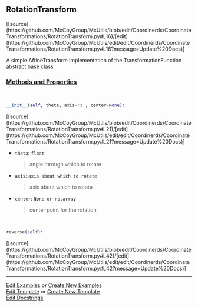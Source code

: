 ## <a id="McUtils.Coordinerds.CoordinateTransformations.RotationTransform.RotationTransform">RotationTransform</a> 
<div class="docs-source-link" markdown="1">
[[source](https://github.com/McCoyGroup/McUtils/blob/edit/Coordinerds/CoordinateTransformations/RotationTransform.py#L16)/[edit](https://github.com/McCoyGroup/McUtils/edit/edit/Coordinerds/CoordinateTransformations/RotationTransform.py#L16?message=Update%20Docs)]
</div>

A simple AffineTransform implementation of the TransformationFunction abstract base class

<div class="collapsible-section">
 <div class="collapsible-section collapsible-section-header" markdown="1">
 
### <a class="collapse-link" data-toggle="collapse" href="#methods">Methods and Properties</a> <a class="float-right" data-toggle="collapse" href="#methods"><i class="fa fa-chevron-down"></i></a>

 </div>
 <div class="collapsible-section collapsible-section-body collapse" id="methods" markdown="1">

<a id="McUtils.Coordinerds.CoordinateTransformations.RotationTransform.RotationTransform.__init__" class="docs-object-method">&nbsp;</a> 
```python
__init__(self, theta, axis='z', center=None): 
```
<div class="docs-source-link" markdown="1">
[[source](https://github.com/McCoyGroup/McUtils/blob/edit/Coordinerds/CoordinateTransformations/RotationTransform.py#L21)/[edit](https://github.com/McCoyGroup/McUtils/edit/edit/Coordinerds/CoordinateTransformations/RotationTransform.py#L21?message=Update%20Docs)]
</div>


- `theta`: `float`
    >angle through which to rotate
- `axis`: `axis about which to rotate`
    >axis about which to rotate
- `center`: `None or np.array`
    >center point for the rotation

<a id="McUtils.Coordinerds.CoordinateTransformations.RotationTransform.RotationTransform.reverse" class="docs-object-method">&nbsp;</a> 
```python
reverse(self): 
```
<div class="docs-source-link" markdown="1">
[[source](https://github.com/McCoyGroup/McUtils/blob/edit/Coordinerds/CoordinateTransformations/RotationTransform.py#L42)/[edit](https://github.com/McCoyGroup/McUtils/edit/edit/Coordinerds/CoordinateTransformations/RotationTransform.py#L42?message=Update%20Docs)]
</div>

 </div>
</div>




___

[Edit Examples](https://github.com/McCoyGroup/McUtils/edit/gh-pages/ci/examples/McUtils/Coordinerds/CoordinateTransformations/RotationTransform/RotationTransform.md) or 
[Create New Examples](https://github.com/McCoyGroup/McUtils/new/gh-pages/?filename=ci/examples/McUtils/Coordinerds/CoordinateTransformations/RotationTransform/RotationTransform.md) <br/>
[Edit Template](https://github.com/McCoyGroup/McUtils/edit/gh-pages/ci/docs/McUtils/Coordinerds/CoordinateTransformations/RotationTransform/RotationTransform.md) or 
[Create New Template](https://github.com/McCoyGroup/McUtils/new/gh-pages/?filename=ci/docs/templates/McUtils/Coordinerds/CoordinateTransformations/RotationTransform/RotationTransform.md) <br/>
[Edit Docstrings](https://github.com/McCoyGroup/McUtils/edit/edit/Coordinerds/CoordinateTransformations/RotationTransform.py#L16?message=Update%20Docs)